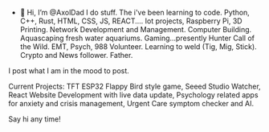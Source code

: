 - 👋 Hi, I’m @AxolDad
I do stuff.
The i've been learning to code.  Python, C++, Rust, HTML, CSS, JS, REACT....
Iot projects, Raspberry Pi, 3D Printing.
Network Development and Management.
Computer Building.
Aquascaping fresh water aquariums.
Gaming...presently Hunter Call of the Wild.
EMT, Psych, 988 Volunteer.
Learning to weld (Tig, Mig, Stick).
Crypto and News follower.
Father.

I post what I am in the mood to post.  

Current Projects: TFT ESP32 Flappy Bird style game, Seeed Studio Watcher, 
React Website Development with live data update, Psychology related apps for 
anxiety and crisis management, Urgent Care symptom checker and AI.

Say hi any time!


<!---
AxolDad/AxolDad is a ✨ special ✨ repository because its `README.md` (this file) appears on your GitHub profile.
You can click the Preview link to take a look at your changes.
--->
